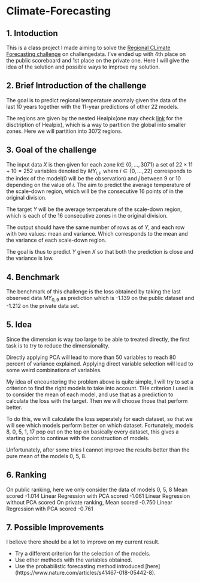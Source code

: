 ﻿# Climate-Forecasting
 
## 1. Intoduction

This is a class project I made aiming to solve the [Regional CLimate Forecasting challenge](https://challengedata.ens.fr/participants/challenges/80/) on challengedata. I've ended up with 4th place on the public scoreboard and 1st place on the private one. Here I will give the idea of the solution and possible ways to improve my solution.

## 2. Brief Introduction of the challenge

The goal is to predict regional temperature anomaly given the data of the last 10 years together with the 11-year predictions of other 22 models.

The regions are given by the nested Healpix(one may check [link](https://en.wikipedia.org/wiki/HEALPix) for the disctription of Healpix), which is a way to partition the global into smaller zones. Here we will partition into 3072 regions.

## 3. Goal of the challenge

The input data $X$ is then given for each zone $k\in$ {$0, \dots, 3071$} a set of $22\times 11+10=252$ variables denoted by $MY_{i, j}$, where $i\in\{0, \dots, 22\}$ corresponds to the index of the model(0 will be the observation) and $j$ between 9 or 10 depending on the value of $i$. The aim to predict the average temperature of the scale-down region, which will be the consecutive 16 points of in the original division.

The target $Y$ will be the average temperature of the scale-down region, which is each of the 16 consecutive zones in the original division.

The output should have the same number of rows as of $Y$, and each row with two values: mean and variance. Which corresponds to the mean and the variance of each scale-down region.

The goal is thus to predict $Y$ given $X$ so that both the prediction is close and the variance is low.

## 4. Benchmark

The benchmark of this challenge is the loss obtained by taking the last observed data $MY_{0, 9}$ as prediction which is -1.139 on the public dataset and -1.212 on the private data set.

## 5. Idea

Since the dimension is way too large to be able to treated directly, the first task is to try to reduce the dimensionality. 

Directly applying PCA will lead to more than 50 variables to reach 80 percent of variance explained. Applying direct variable selection will lead to some weird combinations of variables. 

My idea of encountering the problem above is quite simple, I will try to set a criterion to find the right models to take into account. THe criterion I used is to consider the mean of each model, and use that as a prediction to calculate the loss with the target. Then we will choose those that perform better. 

To do this, we will calculate the loss seperately for each dataset, so that we will see which models perform better on which dataset. Fortunately, models 8, 0, 5, 1, 17 pop out on the top on basically every dataset, this gives a starting point to continue with the construction of models.

Unfortunately, after some tries I cannot improve the results better than the pure mean of the models 0, 5, 8. 

## 6. Ranking

On public ranking, here we only consider the data of models 0, 5, 8
Mean scored -1.014
Linear Regression with PCA scored -1.061
Linear Regression without PCA scored 
On private ranking,
Mean scored -0.750
Linear Regression with PCA scored -0.761

## 7. Possible Improvements

I believe there should be a lot to improve on my current result. 
<ul>
<li>Try a different criterion for the selection of the models.</li>
<li>Use other methods with the variables obtained.</li>
<li>Use the probabilistic forecasting method introduced [here](https://www.nature.com/articles/s41467-018-05442-8).</li>
</ul>


